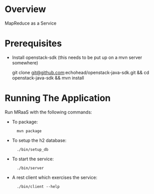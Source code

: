 # Overview

  MapReduce as a Service


# Prerequisites

* Install openstack-sdk (this needs to be put up on a mvn server somewhere)

    git clone git@github.com:echohead/openstack-java-sdk.git && cd openstack-java-sdk && mvn install

# Running The Application

Run MRaaS with the following commands:

* To package:

        mvn package

* To setup the h2 database:

        ./bin/setup_db

* To start the service:

        ./bin/server

* A rest client which exercises the service:

        ./bin/client --help
